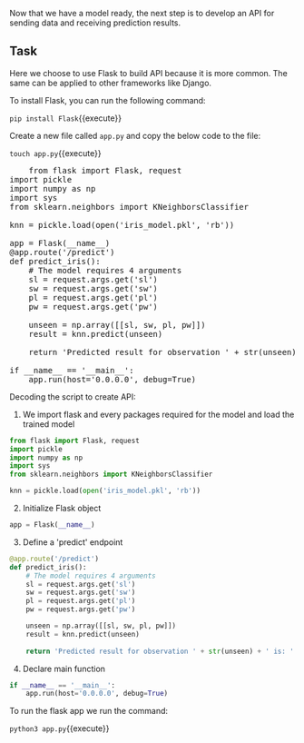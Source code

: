 Now that we have a model ready, the next step is to develop an API for sending data and receiving prediction results.

## Task

Here we choose to use Flask to build API because it is more common. The same can be applied to other frameworks like Django.

To install Flask, you can run the following command:

`pip install Flask`{{execute}}

Create a new file called `app.py` and copy the below code to the file:

`touch app.py`{{execute}}

<pre class="file" data-target="clipboard">
    from flask import Flask, request
import pickle 
import numpy as np
import sys
from sklearn.neighbors import KNeighborsClassifier

knn = pickle.load(open('iris_model.pkl', 'rb'))

app = Flask(__name__)
@app.route('/predict')
def predict_iris():
    # The model requires 4 arguments
    sl = request.args.get('sl')
    sw = request.args.get('sw')
    pl = request.args.get('pl')
    pw = request.args.get('pw')

    unseen = np.array([[sl, sw, pl, pw]])
    result = knn.predict(unseen)
    
    return 'Predicted result for observation ' + str(unseen) + ' is: ' + str(result)
    
if __name__ == '__main__':
    app.run(host='0.0.0.0', debug=True)
</pre>



Decoding the script to create API:

1. We import flask and every packages required for the model and load the trained model

```python
from flask import Flask, request
import pickle 
import numpy as np
import sys
from sklearn.neighbors import KNeighborsClassifier

knn = pickle.load(open('iris_model.pkl', 'rb'))
```

2. Initialize Flask object

``` python
app = Flask(__name__)
```

3. Define a 'predict' endpoint

```python
@app.route('/predict')
def predict_iris():
    # The model requires 4 arguments
    sl = request.args.get('sl')
    sw = request.args.get('sw')
    pl = request.args.get('pl')
    pw = request.args.get('pw')

    unseen = np.array([[sl, sw, pl, pw]])
    result = knn.predict(unseen)
    
    return 'Predicted result for observation ' + str(unseen) + ' is: ' + str(result)
```

4. Declare main function

```python
if __name__ == '__main__':
    app.run(host='0.0.0.0', debug=True)
```



To run the flask app we run the command:

`python3 app.py`{{execute}}

